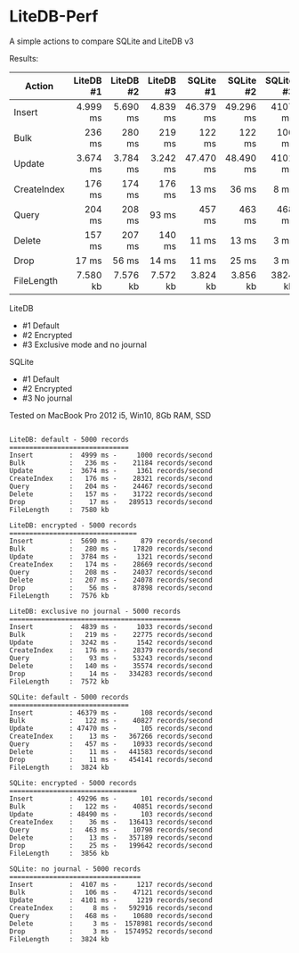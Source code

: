# LiteDB-Perf

A simple actions to compare SQLite and LiteDB v3

Results:

| Action        | LiteDB #1  | LiteDB #2 | LiteDB #3 | SQLite #1  | SQLite #2 | SQLite #3 |
|---------------|-----------:|----------:|----------:|-----------:|----------:|----------:|
|Insert         |   4.999 ms |  5.690 ms |  4.839 ms |  46.379 ms | 49.296 ms |   4107 ms |
|Bulk           |     236 ms |    280 ms |    219 ms |     122 ms |    122 ms |    106 ms |
|Update         |   3.674 ms |  3.784 ms |  3.242 ms |  47.470 ms | 48.490 ms |   4101 ms |
|CreateIndex    |     176 ms |    174 ms |    176 ms |      13 ms |     36 ms |      8 ms |
|Query          |     204 ms |    208 ms |     93 ms |     457 ms |    463 ms |    468 ms |
|Delete         |     157 ms |    207 ms |    140 ms |      11 ms |     13 ms |      3 ms |
|Drop           |      17 ms |     56 ms |     14 ms |      11 ms |     25 ms |      3 ms |
|FileLength     |   7.580 kb |  7.576 kb |  7.572 kb |   3.824 kb |  3.856 kb |   3824 kb |

LiteDB
- #1 Default
- #2 Encrypted
- #3 Exclusive mode and no journal

SQLite
- #1 Default
- #2 Encrypted
- #3 No journal

Tested on MacBook Pro 2012 i5, Win10, 8Gb RAM, SSD

```

LiteDB: default - 5000 records
==============================
Insert         :  4999 ms -     1000 records/second
Bulk           :   236 ms -    21184 records/second
Update         :  3674 ms -     1361 records/second
CreateIndex    :   176 ms -    28321 records/second
Query          :   204 ms -    24467 records/second
Delete         :   157 ms -    31722 records/second
Drop           :    17 ms -   289513 records/second
FileLength     :  7580 kb

LiteDB: encrypted - 5000 records
================================
Insert         :  5690 ms -      879 records/second
Bulk           :   280 ms -    17820 records/second
Update         :  3784 ms -     1321 records/second
CreateIndex    :   174 ms -    28669 records/second
Query          :   208 ms -    24037 records/second
Delete         :   207 ms -    24078 records/second
Drop           :    56 ms -    87898 records/second
FileLength     :  7576 kb

LiteDB: exclusive no journal - 5000 records
===========================================
Insert         :  4839 ms -     1033 records/second
Bulk           :   219 ms -    22775 records/second
Update         :  3242 ms -     1542 records/second
CreateIndex    :   176 ms -    28379 records/second
Query          :    93 ms -    53243 records/second
Delete         :   140 ms -    35574 records/second
Drop           :    14 ms -   334283 records/second
FileLength     :  7572 kb

SQLite: default - 5000 records
==============================
Insert         : 46379 ms -      108 records/second
Bulk           :   122 ms -    40827 records/second
Update         : 47470 ms -      105 records/second
CreateIndex    :    13 ms -   367266 records/second
Query          :   457 ms -    10933 records/second
Delete         :    11 ms -   441583 records/second
Drop           :    11 ms -   454141 records/second
FileLength     :  3824 kb

SQLite: encrypted - 5000 records
================================
Insert         : 49296 ms -      101 records/second
Bulk           :   122 ms -    40851 records/second
Update         : 48490 ms -      103 records/second
CreateIndex    :    36 ms -   136413 records/second
Query          :   463 ms -    10798 records/second
Delete         :    13 ms -   357189 records/second
Drop           :    25 ms -   199642 records/second
FileLength     :  3856 kb

SQLite: no journal - 5000 records
=================================
Insert         :  4107 ms -     1217 records/second
Bulk           :   106 ms -    47121 records/second
Update         :  4101 ms -     1219 records/second
CreateIndex    :     8 ms -   592916 records/second
Query          :   468 ms -    10680 records/second
Delete         :     3 ms -  1578981 records/second
Drop           :     3 ms -  1574952 records/second
FileLength     :  3824 kb

```
